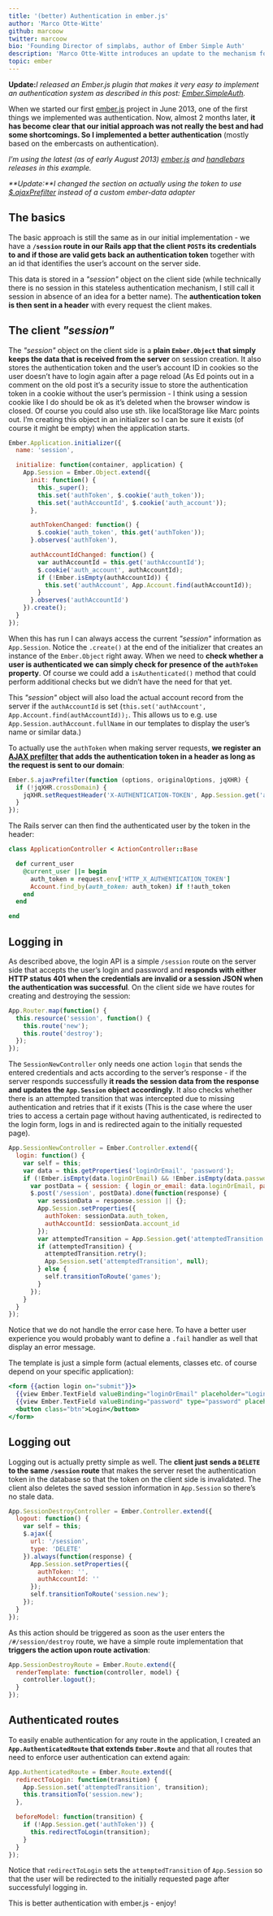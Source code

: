 ```yaml
---
title: '(better) Authentication in ember.js'
author: 'Marco Otte-Witte'
github: marcoow
twitter: marcoow
bio: 'Founding Director of simplabs, author of Ember Simple Auth'
description: 'Marco Otte-Witte introduces an update to the mechanism for implementing a session, authentication and authorization in Ember.js applications.'
topic: ember
---
```


**Update:**_I released an Ember.js plugin that makes it very easy to implement an authentication system as described in this post: [Ember.SimpleAuth](/blog/2013/06/15/authentication-in-emberjs)._

When we started our first [ember.js](http://emberjs.com) project in June 2013, one of the first things we implemented was authentication. Now, almost 2 months later, **it has become clear that our initial approach was not really the best and had some shortcomings. So I implemented a better authentication** (mostly based on the embercasts on authentication).

<!--break-->

_I’m using the latest (as of early August 2013) [ember.js](http://emberjs.com) and [handlebars](http://handlebarsjs.com) releases in this example._

_**Update:**I changed the section on actually using the token to use [\$.ajaxPrefilter](http://api.jquery.com/jQuery.ajaxPrefilter/) instead of a custom ember-data adapter_

## The basics

The basic approach is still the same as in our initial implementation - we have a **`/session` route in our Rails app that the client `POST`s its credentials to and if those are valid gets back an authentication token** together with an id that identifies the user’s account on the server side.

This data is stored in a _"session"_ object on the client side (while technically there is no session in this stateless authentication mechanism, I still call it session in absence of an idea for a better name). The **authentication token is then sent in a header** with every request the client makes.

## The client _"session"_

The _"session"_ object on the client side is a **plain `Ember.Object` that simply keeps the data that is received from the server** on session creation. It also stores the authentication token and the user’s account ID in cookies so the user doesn’t have to login again after a page reload (As Ed points out in a comment on the old post it’s a security issue to store the authentication token in a cookie without the user’s permission - I think using a session cookie like I do should be ok as it’s deleted when the browser window is closed. Of course you could also use sth. like localStorage like Marc points out. I’m creating this object in an initializer so I can be sure it exists (of course it might be empty) when the application starts.

<!-- prettier-ignore -->
```js
Ember.Application.initializer({
  name: 'session',

  initialize: function(container, application) {
    App.Session = Ember.Object.extend({
      init: function() {
        this._super();
        this.set('authToken', $.cookie('auth_token'));
        this.set('authAccountId', $.cookie('auth_account'));
      },

      authTokenChanged: function() {
        $.cookie('auth_token', this.get('authToken'));
      }.observes('authToken'),

      authAccountIdChanged: function() {
        var authAccountId = this.get('authAccountId');
        $.cookie('auth_account', authAccountId);
        if (!Ember.isEmpty(authAccountId)) {
          this.set('authAccount', App.Account.find(authAccountId));
        }
      }.observes('authAccountId')
    }).create();
  }
});
```

When this has run I can always access the current _"session"_ information as `App.Session`. Notice the `.create()` at the end of the initializer that creates an instance of the `Ember.Object` right away. When we need to **check whether a user is authenticated we can simply check for presence of the `authToken` property**. Of course we could add a `isAuthenticated()` method that could perform additional checks but we didn’t have the need for that yet.

This _"session"_ object will also load the actual account record from the server if the `authAccountId` is set (`this.set('authAccount', App.Account.find(authAccountId));`. This allows us to e.g. use `App.Session.authAccount.fullName` in our templates to display the user’s name or similar data.)

To actually use the `authToken` when making server requests, **we register an [AJAX prefilter](http://api.jquery.com/jQuery.ajaxPrefilter/) that adds the authentication token in a header as long as the request is sent to our domain**:

```js
Ember.$.ajaxPrefilter(function (options, originalOptions, jqXHR) {
  if (!jqXHR.crossDomain) {
    jqXHR.setRequestHeader('X-AUTHENTICATION-TOKEN', App.Session.get('authToken'));
  }
});
```

The Rails server can then find the authenticated user by the token in the header:

```rb
class ApplicationController < ActionController::Base

  def current_user
    @current_user ||= begin
      auth_token = request.env['HTTP_X_AUTHENTICATION_TOKEN']
      Account.find_by(auth_token: auth_token) if !!auth_token
    end
  end

end
```

## Logging in

As described above, the login API is a simple `/session` route on the server side that accepts the user’s login and password and **responds with either HTTP status 401 when the credentials are invalid or a session JSON when the authentication was successful**. On the client side we have routes for creating and destroying the session:

<!-- prettier-ignore -->
```js
App.Router.map(function() {
  this.resource('session', function() {
    this.route('new');
    this.route('destroy');
  });
});
```

The `SessionNewController` only needs one action `login` that sends the entered credentials and acts according to the server’s response - if the server responds successfully **it reads the session data from the response and updates the `App.Session` object accordingly**. It also checks whether there is an attempted transition that was intercepted due to missing authentication and retries that if it exists (This is the case where the user tries to access a certain page without having authenticated, is redirected to the login form, logs in and is redirected again to the initially requested page).

<!-- prettier-ignore -->
```js
App.SessionNewController = Ember.Controller.extend({
  login: function() {
    var self = this;
    var data = this.getProperties('loginOrEmail', 'password');
    if (!Ember.isEmpty(data.loginOrEmail) && !Ember.isEmpty(data.password)) {
      var postData = { session: { login_or_email: data.loginOrEmail, password: data.password } };
      $.post('/session', postData).done(function(response) {
        var sessionData = response.session || {};
        App.Session.setProperties({
          authToken: sessionData.auth_token,
          authAccountId: sessionData.account_id
        });
        var attemptedTransition = App.Session.get('attemptedTransition');
        if (attemptedTransition) {
          attemptedTransition.retry();
          App.Session.set('attemptedTransition', null);
        } else {
          self.transitionToRoute('games');
        }
      });
    }
  }
});
```

Notice that we do not handle the error case here. To have a better user experience you would probably want to define a `.fail` handler as well that display an error message.

The template is just a simple form (actual elements, classes etc. of course depend on your specific application):

```hbs
<form {{action login on="submit"}}>
  {{view Ember.TextField valueBinding="loginOrEmail" placeholder="Login or Email"}}
  {{view Ember.TextField valueBinding="password" type="password" placeholder="Password"}}
  <button class="btn">Login</button>
</form>
```

## Logging out

Logging out is actually pretty simple as well. The **client just sends a `DELETE` to the same `/session` route** that makes the server reset the authentication token in the database so that the token on the client side is invalidated. The client also deletes the saved session information in `App.Session` so there’s no stale data.

<!-- prettier-ignore -->
```js
App.SessionDestroyController = Ember.Controller.extend({
  logout: function() {
    var self = this;
    $.ajax({
      url: '/session',
      type: 'DELETE'
    }).always(function(response) {
      App.Session.setProperties({
        authToken: '',
        authAccountId: ''
      });
      self.transitionToRoute('session.new');
    });
  }
});
```

As this action should be triggered as soon as the user enters the `/#/session/destroy` route, we have a simple route implementation that **triggers the action upon route activation**:

<!-- prettier-ignore -->
```js
App.SessionDestroyRoute = Ember.Route.extend({
  renderTemplate: function(controller, model) {
    controller.logout();
  }
});
```

## Authenticated routes

To easily enable authentication for any route in the application, I created an **`App.AuthenticatedRoute` that extends `Ember.Route`** and that all routes that need to enforce user authentication can extend again:

<!-- prettier-ignore -->
```js
App.AuthenticatedRoute = Ember.Route.extend({
  redirectToLogin: function(transition) {
    App.Session.set('attemptedTransition', transition);
    this.transitionTo('session.new');
  },

  beforeModel: function(transition) {
    if (!App.Session.get('authToken')) {
      this.redirectToLogin(transition);
    }
  }
});
```

Notice that `redirectToLogin` sets the `attemptedTransition` of `App.Session` so that the user will be redirected to the initially requested page after successfulyl logging in.

This is better authentication with ember.js - enjoy!
